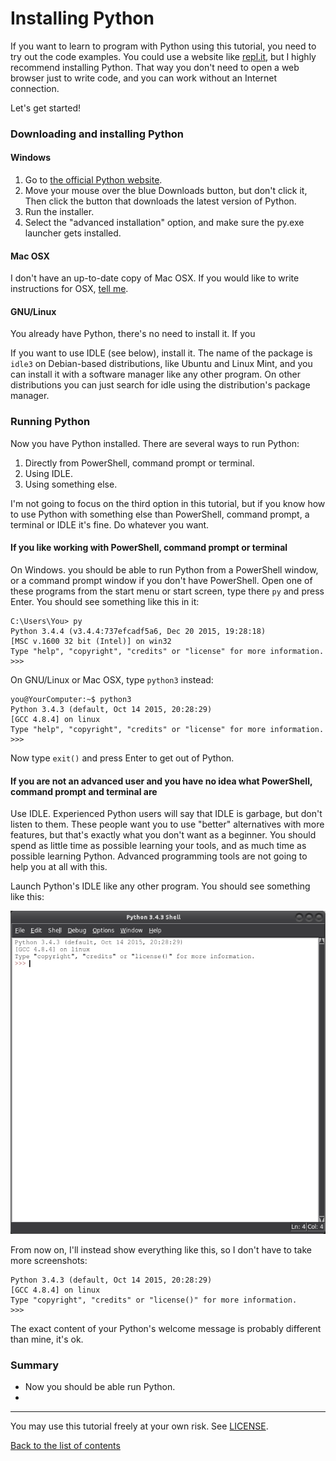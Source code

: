 # Installing Python

If you want to learn to program with Python using this tutorial, you
need to try out the code examples. You could use a website like
[repl.it](https://repl.it/languages/python3), but I highly recommend
installing Python. That way you don't need to open a web browser just to
write code, and you can work without an Internet connection.

Let's get started!

### Downloading and installing Python

#### Windows

1. Go to [the official Python website](https://www.python.org/).
2. Move your mouse over the blue Downloads button, but don't click it,
    Then click the button that downloads the latest version of Python.
3. Run the installer.
4. Select the "advanced installation" option, and make sure the py.exe
    launcher gets installed.

#### Mac OSX

I don't have an up-to-date copy of Mac OSX. If you would like to write
instructions for OSX, [tell me](contact-me.md).

#### GNU/Linux

You already have Python, there's no need to install it. If you 

If you want to use IDLE (see below), install it. The name of the package
is `idle3` on Debian-based distributions, like Ubuntu and Linux Mint,
and you can install it with a software manager like any other program.
On other distributions you can just search for idle using the
distribution's package manager.

### Running Python

Now you have Python installed. There are several ways to run Python:

1. Directly from PowerShell, command prompt or terminal.
2. Using IDLE.
3. Using something else.

I'm not going to focus on the third option in this tutorial, but if you
know how to use Python with something else than PowerShell, command
prompt, a terminal or IDLE it's fine. Do whatever you want.

#### If you like working with PowerShell, command prompt or terminal

On Windows. you should be able to run Python from a PowerShell window,
or a command prompt window if you don't have PowerShell. Open one of
these programs from the start menu or start screen, type there `py` and
press Enter. You should see something like this in it:

    C:\Users\You> py
    Python 3.4.4 (v3.4.4:737efcadf5a6, Dec 20 2015, 19:28:18)
    [MSC v.1600 32 bit (Intel)] on win32
    Type "help", "copyright", "credits" or "license" for more information.
    >>>

On GNU/Linux or Mac OSX, type `python3` instead:

    you@YourComputer:~$ python3
    Python 3.4.3 (default, Oct 14 2015, 20:28:29) 
    [GCC 4.8.4] on linux
    Type "help", "copyright", "credits" or "license" for more information.
    >>> 

Now type `exit()` and press Enter to get out of Python.

#### If you are not an advanced user and you have no idea what PowerShell, command prompt and terminal are

Use IDLE. Experienced Python users will say that IDLE is garbage, but
don't listen to them. These people want you to use "better" alternatives
with more features, but that's exactly what you don't want as a
beginner. You should spend as little time as possible learning your
tools, and as much time as possible learning Python. Advanced
programming tools are not going to help you at all with this.

Launch Python's IDLE like any other program. You should see something
like this:

![IDLE](idle.png)

From now on, I'll instead show everything like this, so I don't have to
take more screenshots:

    Python 3.4.3 (default, Oct 14 2015, 20:28:29)
    [GCC 4.8.4] on linux
    Type "copyright", "credits" or "license()" for more information.
    >>>

The exact content of your Python's welcome message is probably different
than mine, it's ok.

### Summary
- Now you should be able run Python.
- 

***

You may use this tutorial freely at your own risk. See [LICENSE](LICENSE).

[Back to the list of contents](README.md)
